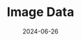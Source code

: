 ---
title: "Image Data"
index: 4
date: 2024-06-26
materials:
- topic: "Motivation"
  files:
  - type: "colab"
    url: https://colab.research.google.com/github/C4M-UofT/C4M-UofT.github.io/blob/master/lectures/fall/4_images/4a - Motivation.ipynb
- topic: "Colors"
  files:
  - type: "colab"
    url: https://colab.research.google.com/github/C4M-UofT/C4M-UofT.github.io/blob/master/lectures/fall/4_images/4b - Colors.ipynb
- topic: "Shapes"
  files:
  - type: "colab"
    url: https://colab.research.google.com/github/C4M-UofT/C4M-UofT.github.io/blob/master/lectures/fall/4_images/4c - Shapes.ipynb
- topic: "Image Manipulation"
  files:
  - type: "colab"
    url: https://colab.research.google.com/github/C4M-UofT/C4M-UofT.github.io/blob/master/lectures/fall/4_images/4d - Image Manipulation.ipynb
- topic: "Image Kernels"
  files:
  - type: "colab"
    url: https://colab.research.google.com/github/C4M-UofT/C4M-UofT.github.io/blob/master/lectures/fall/4_images/4e - Image Kernels.ipynb
- topic: "Thresholding"
  files:
  - type: "colab"
    url: https://colab.research.google.com/github/C4M-UofT/C4M-UofT.github.io/blob/master/lectures/fall/4_images/4f - Thresholding.ipynb
- topic: "Outlines"
  files:
  - type: "colab"
    url: https://colab.research.google.com/github/C4M-UofT/C4M-UofT.github.io/blob/master/lectures/fall/4_images/4g - Outlines.ipynb
assignment:
  text: "HW 4"
  due_date: 2024-07-03 7:00 PM
  submission_link: https://q.utoronto.ca/courses/361095/assignments/1291135
  files:
  - type: "colab"
    url: https://colab.research.google.com/github/C4M-UofT/C4M-UofT.github.io/blob/master/homeworks/HW4.ipynb
---